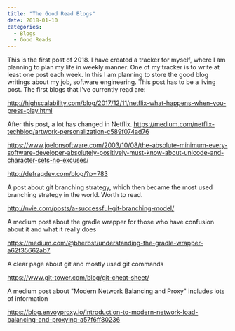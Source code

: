 ```yaml
---
title: "The Good Read Blogs"
date: 2018-01-10
categories: 
  - Blogs
  - Good Reads
---
```


This is the first post of 2018. I have created a tracker for myself, where I am planning to plan my life in weekly manner. One of my tracker
is to write at least one post each week. In this I am planning to store the good blog writings about my job, software engineering. This 
post has to be a living post. The first blogs that I've currently read are:

http://highscalability.com/blog/2017/12/11/netflix-what-happens-when-you-press-play.html

After this post, a lot has changed in Netflix. https://medium.com/netflix-techblog/artwork-personalization-c589f074ad76

https://www.joelonsoftware.com/2003/10/08/the-absolute-minimum-every-software-developer-absolutely-positively-must-know-about-unicode-and-character-sets-no-excuses/

http://defragdev.com/blog/?p=783

A post about git branching strategy, which then became the most used branching strategy in the world. Worth to read.

http://nvie.com/posts/a-successful-git-branching-model/

A medium post about the gradle wrapper for those who have confusion about it and what it really does

https://medium.com/@bherbst/understanding-the-gradle-wrapper-a62f35662ab7

A clear page about git and mostly used git commands

https://www.git-tower.com/blog/git-cheat-sheet/

A medium post about "Modern Network Balancing and Proxy" includes lots of information 

https://blog.envoyproxy.io/introduction-to-modern-network-load-balancing-and-proxying-a57f6ff80236
